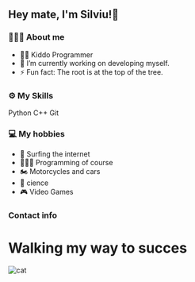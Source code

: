 ## Hey mate, I'm Silviu!👾

### 👨🏻‍💻 About me
- 👨🏻‍ Kiddo Programmer
- 🔭 I’m currently working on developing myself.
- ⚡ Fun fact: The root is at the top of the tree.

### ⚙️ My Skills
Python C++ Git 

### 💻 My hobbies
- 📡 Surfing the internet
- 👨🏻‍💻 Programming of course
- 🏍️ Motorcycles and cars
- 🤖 cience
- 🎮 Video Games

### Contact info


# Walking my way to succes
![cat](https://user-images.githubusercontent.com/55995994/111355544-2212c480-8690-11eb-94bb-df4d42c077c9.gif)

